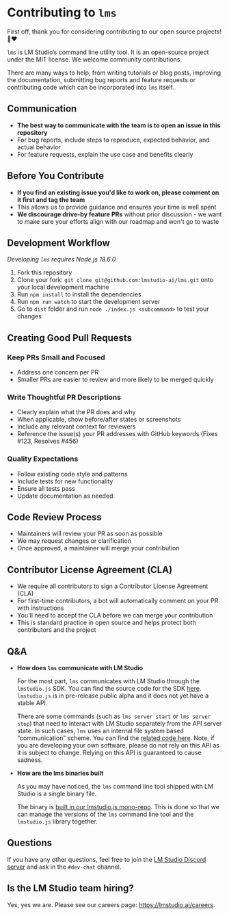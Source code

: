# Contributing to `lms`

First off, thank you for considering contributing to our open source projects! 👾❤️

`lms` is LM Studio’s command line utility tool. It is an open-source project under the MIT license. We welcome community contributions. 

There are many ways to help, from writing tutorials or blog posts, improving the documentation, submitting bug reports and feature requests or contributing code which can be incorporated into `lms` itself.

## Communication

- **The best way to communicate with the team is to open an issue in this repository**
- For bug reports, include steps to reproduce, expected behavior, and actual behavior
- For feature requests, explain the use case and benefits clearly

## Before You Contribute

- **If you find an existing issue you'd like to work on, please comment on it first and tag the team**
- This allows us to provide guidance and ensures your time is well spent
- **We discourage drive-by feature PRs** without prior discussion - we want to make sure your efforts align with our roadmap and won't go to waste

## Development Workflow

_Developing `lms` requires Node.js 18.6.0_

1. Fork this repository
2. Clone your fork: `git clone git@github.com:lmstudio-ai/lms.git` onto your local development machine
3. Run `npm install` to install the dependencies
4. Run `npm run watch` to start the development server
5. Go to `dist` folder and run `node ./index.js <subcommand>` to test your changes

## Creating Good Pull Requests

### Keep PRs Small and Focused

- Address one concern per PR
- Smaller PRs are easier to review and more likely to be merged quickly

### Write Thoughtful PR Descriptions

- Clearly explain what the PR does and why
- When applicable, show before/after states or screenshots
- Include any relevant context for reviewers
- Reference the issue(s) your PR addresses with GitHub keywords (Fixes #123, Resolves #456)

### Quality Expectations

- Follow existing code style and patterns
- Include tests for new functionality
- Ensure all tests pass
- Update documentation as needed

## Code Review Process

- Maintainers will review your PR as soon as possible
- We may request changes or clarification
- Once approved, a maintainer will merge your contribution

## Contributor License Agreement (CLA)

- We require all contributors to sign a Contributor License Agreement (CLA)
- For first-time contributors, a bot will automatically comment on your PR with instructions
- You'll need to accept the CLA before we can merge your contribution
- This is standard practice in open source and helps protect both contributors and the project

## Q&A

- **How does `lms` communicate with LM Studio**

  For the most part, `lms` communicates with LM Studio through the `lmstudio.js` SDK. You can find the source code for the SDK [here](https://github.com/lmstudio-ai/lmstudio.js/tree/main). `lmstudio.js` is in pre-release public alpha and it does not yet have a stable API.

  There are some commands (such as `lms server start` or `lms server stop`) that need to interact with LM Studio separately from the API server state. In such cases, `lms` uses an internal file system based “communication” scheme. You can find the [related code here](https://github.com/lmstudio-ai/lmstudio-cli/blob/main/src/subcommands/server.ts). Note, if you are developing your own software, please do not rely on this API as it is subject to change. Relying on this API is guaranteed to cause sadness.

- **How are the lms binaries built**

  As you may have noticed, the `lms` command line tool shipped with LM Studio is a single binary file.

  The binary is [built in our lmstudio.js mono-repo](https://github.com/lmstudio-ai/lmstudio.js/tree/main/publish/cli). This is done so that we can manage the versions of the `lms` command line tool and the `lmstudio.js` library together.

## Questions

If you have any other questions, feel free to join the [LM Studio Discord server](https://discord.gg/pwQWNhmQTY) and ask in the `#dev-chat` channel.

## Is the LM Studio team hiring?

Yes, yes we are. Please see our careers page: https://lmstudio.ai/careers.
